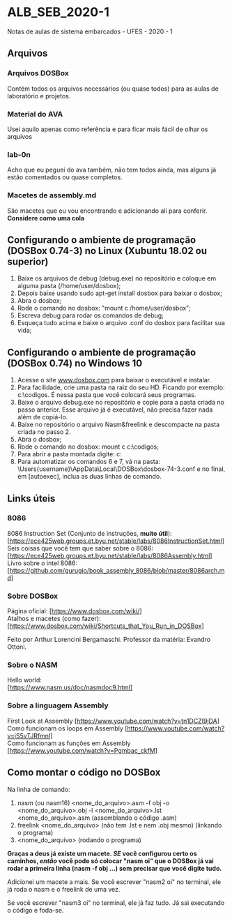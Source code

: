 # ALB_SEB_2020-1

Notas de aulas de sistema embarcados - UFES - 2020 - 1

## Arquivos

### Arquivos DOSBox

Contém todos os arquivos necessários (ou quase todos) para as aulas de laboratório e projetos.

### Material do AVA

Usei aquilo apenas como referência e para ficar mais fácil de olhar os arquivos

### lab-0n

Acho que eu peguei do ava também, não tem todos ainda, mas alguns já estão comentados ou quase completos.

### Macetes de assembly.md

São macetes que eu vou encontrando e adicionando ali para conferir. **Considere como uma cola**

## Configurando o ambiente de programação (DOSBox 0.74-3) no Linux (Xubuntu 18.02 ou superior)

1) Baixe os arquivos de debug (debug.exe) no repositório e coloque em alguma pasta (/home/user/dosbox);
2) Depois baixe usando sudo apt-get install dosbox para baixar o dosbox;
3) Abra o dosbox;
4) Rode o comando no dosbox: "mount c /home/user/dosbox";
5) Escreva debug para rodar os comandos de debug;
6) Esqueça tudo acima e baixe o arquivo .conf do dosbox para facilitar sua vida;

## Configurando o ambiente de programação (DOSBox 0.74) no Windows 10

1) Acesse o site www.dosbox.com para baixar o executável e instalar.
2) Para facilidade, crie uma pasta na raiz do seu HD. Ficando por exemplo: c:\codigos. É nessa pasta que você colocará seus programas.
3) Baixe o arquivo debug.exe no repositório e copie para a pasta criada no passo anterior. Esse arquivo já é executável, não precisa fazer nada além de copiá-lo.
4) Baixe no repositório o arquivo Nasm&freelink e descompacte na pasta criada no passo 2.
5) Abra o dosbox;
6) Rode o comando no dosbox: mount c c:\codigos;
7) Para abrir a pasta montada digite: c:
8) Para automatizar os comandos 6 e 7, vá na pasta: \Users\{username}\AppData\Local\DOSBox\dosbox-74-3.conf e no final, em [autoexec], inclua as duas linhas de comando.



## Links úteis

### 8086

8086 Instruction Set (Conjunto de instruções, **muito útil**): [https://ece425web.groups.et.byu.net/stable/labs/8086InstructionSet.html]  
Seis coisas que você tem que saber sobre o 8086: [https://ece425web.groups.et.byu.net/stable/labs/8086Assembly.html]  
Livro sobre o intel 8086: [https://github.com/gurugio/book_assembly_8086/blob/master/8086arch.md]  

### Sobre DOSBox

Página oficial: [https://www.dosbox.com/wiki/]  
Atalhos e macetes (como fazer): [https://www.dosbox.com/wiki/Shortcuts_that_You_Run_in_DOSBox]  

Feito por Arthur Lorencini Bergamaschi.
Professor da matéria: Evandro Ottoni.

### Sobre o NASM

Hello world:  
[https://www.nasm.us/doc/nasmdoc9.html]

### Sobre a linguagem Assembly

First Look at Assembly [https://www.youtube.com/watch?v=tn1DCZI9jDA]  
Como funcionam os loops em Assembly [https://www.youtube.com/watch?v=jS5vTJRfmnI]  
Como funcionam as funções em Assembly [https://www.youtube.com/watch?v=Pgmbac_ckfM]  

## Como montar o código no DOSBox

Na linha de comando:

1) nasm (ou nasm16) <nome_do_arquivo>.asm -f obj -o <nome_do_arquivo>.obj -l <nome_do_arquivo>.lst <nome_do_arquivo>.asm (assemblando o código .asm)
2) freelink <nome_do_arquivo> (não tem .lst e nem .obj mesmo) (linkando o programa)
3) <nome_do_arquivo> (rodando o programa)  

**Graças a deus já existe um macete. *SE* você configurou certo os caminhos, *então* você pode só colocar "nasm oi" que o DOSBox já vai rodar a primeira linha (nasm -f obj ...) sem precisar que você digite tudo.**  

Adicionei um macete a mais. Se você escrever "nasm2 oi" no terminal, ele já roda o nasm e o freelink de uma vez.  

Se você escrever "nasm3 oi" no terminal, ele já faz tudo. Já sai executando o código e foda-se.
